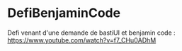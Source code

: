 # DefiBenjaminCode
Defi venant d'une demande de bastiUI et benjamin code : https://www.youtube.com/watch?v=f7_CHu0ADhM
